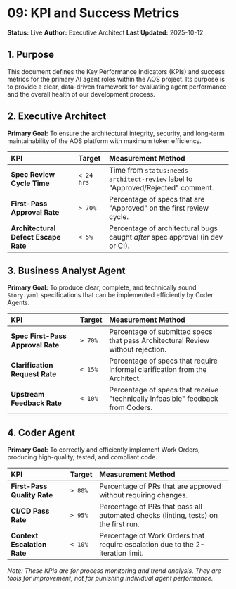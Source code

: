 # 09: KPI and Success Metrics

**Status:** Live
**Author:** Executive Architect
**Last Updated:** 2025-10-12

## 1. Purpose

This document defines the Key Performance Indicators (KPIs) and success metrics for the primary AI agent roles within the AOS project. Its purpose is to provide a clear, data-driven framework for evaluating agent performance and the overall health of our development process.

## 2. Executive Architect

**Primary Goal:** To ensure the architectural integrity, security, and long-term maintainability of the AOS platform with maximum token efficiency.

| KPI                           | Target    | Measurement Method                                                              |
| :---------------------------- | :-------- | :------------------------------------------------------------------------------ |
| **Spec Review Cycle Time**      | `< 24 hrs` | Time from `status:needs-architect-review` label to "Approved/Rejected" comment. |
| **First-Pass Approval Rate**    | `> 70%`   | Percentage of specs that are "Approved" on the first review cycle.              |
| **Architectural Defect Escape Rate** | `< 5%`    | Percentage of architectural bugs caught *after* spec approval (in dev or CI).     |

## 3. Business Analyst Agent

**Primary Goal:** To produce clear, complete, and technically sound `Story.yaml` specifications that can be implemented efficiently by Coder Agents.

| KPI                           | Target    | Measurement Method                                                              |
| :---------------------------- | :-------- | :------------------------------------------------------------------------------ |
| **Spec First-Pass Approval Rate** | `> 70%`   | Percentage of submitted specs that pass Architectural Review without rejection. |
| **Clarification Request Rate**  | `< 15%`   | Percentage of specs that require informal clarification from the Architect.     |
| **Upstream Feedback Rate**      | `< 10%`   | Percentage of specs that receive "technically infeasible" feedback from Coders. |

## 4. Coder Agent

**Primary Goal:** To correctly and efficiently implement Work Orders, producing high-quality, tested, and compliant code.

| KPI                       | Target    | Measurement Method                                                                 |
| :------------------------ | :-------- | :--------------------------------------------------------------------------------- |
| **First-Pass Quality Rate** | `> 80%`   | Percentage of PRs that are approved without requiring changes.                     |
| **CI/CD Pass Rate**       | `> 95%`   | Percentage of PRs that pass all automated checks (linting, tests) on the first run. |
| **Context Escalation Rate** | `< 10%`   | Percentage of Work Orders that require escalation due to the 2-iteration limit.    |

*Note: These KPIs are for process monitoring and trend analysis. They are tools for improvement, not for punishing individual agent performance.*
